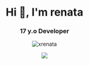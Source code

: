 <h1 align="center">Hi 👋, I'm renata</h1>
<h3 align="center">17 y.o Developer </h3>

<p align="center"> 
  <img src="https://komarev.com/ghpvc/?username=xrenata&label=Profile%20views&color=80ceff&style=flat-square" alt="xrenata" /> 

</p>
<div align="center">
<a href="https://discord.com/users/660531455704694824"><img src="https://lanyard-profile-readme.vercel.app/api/937316083533230110?borderRadius=25px&bg=#282a36"></a>
 </p>
